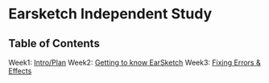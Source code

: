 # Earsketch Independent Study

## Table of Contents 

 Week1: [Intro/Plan](/entries/entry1.md/) 
 Week2: [Getting to know EarSketch](/entries/entry2.md)
 Week3: [Fixing Errors & Effects](/entries/entry3.md)